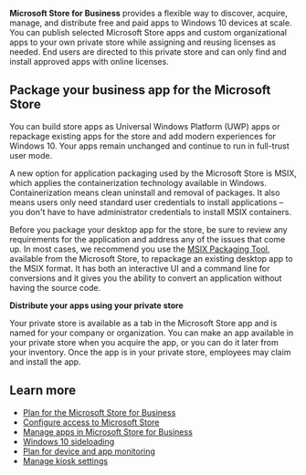 **Microsoft Store for Business** provides a flexible way to discover, acquire, manage, and distribute free and paid apps to Windows 10 devices at scale. You can publish selected Microsoft Store apps and custom organizational apps to your own private store while assigning and reusing licenses as needed. End users are directed to this private store and can only find and install approved apps with online licenses. 

## Package your business app for the Microsoft Store

You can build store apps as Universal Windows Platform (UWP) apps or repackage existing apps for the store and add modern experiences for Windows 10. Your apps remain unchanged and continue to run in full-trust user mode.

A new option for application packaging used by the Microsoft Store is MSIX, which applies the containerization technology available in Windows. Containerization means clean uninstall and removal of packages. It also means users only need standard user credentials to install applications – you don't have to have administrator credentials to install MSIX containers. 

Before you package your desktop app for the store, be sure to review any requirements for the application and address any of the issues that come up. In most cases, we recommend you use the [MSIX Packaging Tool](/windows/msix/packaging-tool/create-app-package-msi-vm), available from the Microsoft Store, to repackage an existing desktop app to the MSIX format. It has both an interactive UI and a command line for conversions and it gives you the ability to convert an application without having the source code.

**Distribute your apps using your private store**

Your private store is available as a tab in the Microsoft Store app and is named for your company or organization. You can make an app available in your private store when you acquire the app, or you can do it later from your inventory. Once the app is in your private store, employees may claim and install the app.

## Learn more
- [Plan for the Microsoft Store for Business](/microsoft-store/prerequisites-microsoft-store-for-business?azure-portal=true)
- [Configure access to Microsoft Store](/windows/configuration/stop-employees-from-using-microsoft-store?azure-portal=true)
- [Manage apps in Microsoft Store for Business](/microsoft-store/manage-apps-microsoft-store-for-business-overview?azure-portal=true)
- [Windows 10 sideloading](/intune/apps/app-sideload-windows?azure-portal=true)
- [Plan for device and app monitoring](/configmgr/desktop-analytics/health-status-monitoring?azure-portal=true)
- [Manage kiosk settings](/intune/configuration/kiosk-settings-windows?azure-portal=true)
